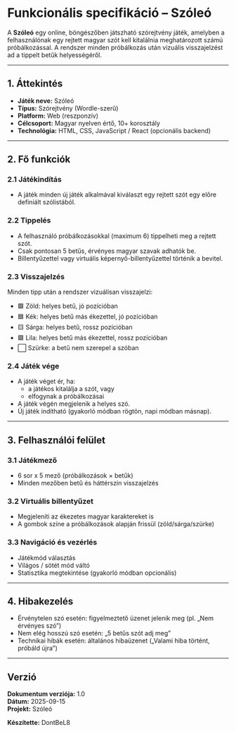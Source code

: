 # Funkcionális specifikáció – Szóleó

A **Szóleó** egy online, böngészőben játszható szórejtvény játék, amelyben a felhasználónak egy rejtett magyar szót kell kitalálnia meghatározott számú próbálkozással. A rendszer minden próbálkozás után vizuális visszajelzést ad a tippelt betűk helyességéről.

---

## 1. Áttekintés

- **Játék neve:** Szóleó
- **Típus:** Szórejtvény (Wordle-szerű)
- **Platform:** Web (reszponzív)
- **Célcsoport:** Magyar nyelven értő, 10+ korosztály
- **Technológia:** HTML, CSS, JavaScript / React (opcionális backend)

---

## 2. Fő funkciók

### 2.1 Játékindítás
- A játék minden új játék alkalmával kiválaszt egy rejtett szót egy előre definiált szólistából.

### 2.2 Tippelés
- A felhasználó próbálkozásokkal (maximum 6) tippelheti meg a rejtett szót.
- Csak pontosan 5 betűs, érvényes magyar szavak adhatók be.
- Billentyűzettel vagy virtuális képernyő-billentyűzettel történik a bevitel.

### 2.3 Visszajelzés
Minden tipp után a rendszer vizuálisan visszajelzi:
- 🟩 Zöld: helyes betű, jó pozícióban
- 🟦 Kék: helyes betű más ékezettel, jó pozícióban 
- 🟨 Sárga: helyes betű, rossz pozícióban
- 🟪 Lila: helyes betű más ékezettel, rossz pozícióban
- ⬜️ Szürke: a betű nem szerepel a szóban

### 2.4 Játék vége
- A játék véget ér, ha:
  - a játékos kitalálja a szót, vagy
  - elfogynak a próbálkozásai
- A játék végén megjelenik a helyes szó.
- Új játék indítható (gyakorló módban rögtön, napi módban másnap).

---

## 3. Felhasználói felület

### 3.1 Játékmező
- 6 sor x 5 mező (próbálkozások × betűk)
- Minden mezőben betű és háttérszín visszajelzés

### 3.2 Virtuális billentyűzet
- Megjeleníti az ékezetes magyar karaktereket is
- A gombok színe a próbálkozások alapján frissül (zöld/sárga/szürke)

### 3.3 Navigáció és vezérlés
- Játékmód választás
- Világos / sötét mód váltó
- Statisztika megtekintése (gyakorló módban opcionális)

---

## 4. Hibakezelés

- Érvénytelen szó esetén: figyelmeztető üzenet jelenik meg (pl. „Nem érvényes szó”)
- Nem elég hosszú szó esetén: „5 betűs szót adj meg”
- Technikai hibák esetén: általános hibaüzenet („Valami hiba történt, próbáld újra”)

---

## Verzió

**Dokumentum verziója:** 1.0  
**Dátum:** 2025-09-15  
**Projekt:** Szóleó  

**Készítette:** DontBeL8
